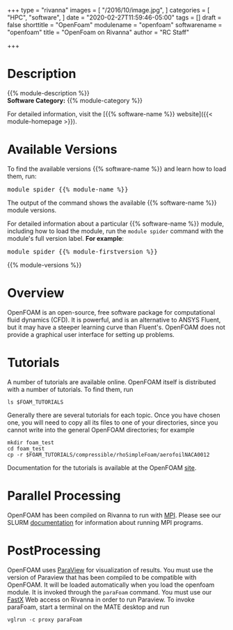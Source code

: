 +++
type = "rivanna"
images = [
  "/2016/10/image.jpg",
]
categories = [
  "HPC",
  "software",
]
date = "2020-02-27T11:59:46-05:00"
tags = []
draft = false
shorttitle = "OpenFoam"
modulename = "openfoam"
softwarename = "openfoam"
title = "OpenFoam on Rivanna"
author = "RC Staff"

+++

# Description
{{% module-description %}}
<br>
**Software Category:** {{% module-category %}}

For detailed information, visit the [{{% software-name %}} website]({{< module-homepage >}}).

# Available Versions
To find the available versions {{% software-name %}} and learn how to load them, run:
<pre>module spider {{% module-name %}}</pre>

The output of the command shows the available {{% software-name %}} module versions.

For detailed information about a particular {{% software-name %}} module, including how to load the module, run the `module spider` command with the module's full version label. __For example__:
<pre>module spider {{% module-firstversion %}}</pre>

{{% module-versions %}}

# Overview

OpenFOAM is an open-source, free software package for computational fluid dynamics (CFD). It is powerful, and is an alternative to ANSYS Fluent, but it may have a steeper learning curve than Fluent's.  OpenFOAM does not provide a graphical user interface for setting up problems.  

# Tutorials

A number of tutorials are available online.  OpenFOAM itself is distributed with a number of tutorials. To find them, run
```
ls $FOAM_TUTORIALS
```
Generally there are several tutorials for each topic.  Once you have chosen one, you will need to copy all its files to one of your directories, since you cannot write into the general OpenFOAM directories; for example
```
mkdir foam_test
cd foam_test
cp -r $FOAM_TUTORIALS/compressible/rhoSimpleFoam/aerofoilNACA0012
```
Documentation for the tutorials is available at the OpenFOAM [site](https://www.openfoam.com/documentation/tutorial-guide/).

# Parallel Processing

OpenFOAM has been compiled on Rivanna to run with [MPI](/userinfo/rivanna/software/mpi).  Please see our SLURM [documentation](/userinfo/rivanna/slurm) for information about running MPI programs.  

# PostProcessing

OpenFOAM uses [ParaView](https://www.paraview.org) for visualization of results.  You must use the version of Paraview that has been compiled to be compatible with OpenFOAM.  It will be loaded automatically when you load the openfoam module. It is invoked through the `paraFoam` command.  You must use our [FastX](/userinfo/rivanna/logintools/fastx) Web access on Rivanna in order to run Paraview.  To invoke paraFoam, start a terminal on the MATE desktop and run
```
vglrun -c proxy paraFoam
```
